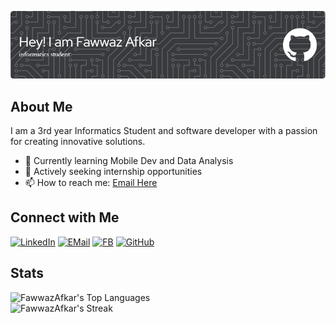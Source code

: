 ![Profile Banner](github-header-image.png)

## About Me

I am a 3rd year Informatics Student and software developer with a passion for creating innovative solutions.

- 🌱 Currently learning Mobile Dev and Data Analysis
- 💼 Actively seeking internship opportunities
- 📫 How to reach me: [Email Here](mailto:fawazafkarr@gmail.com)

## Connect with Me

[![LinkedIn](https://img.shields.io/badge/LinkedIn-0077B5?style=for-the-badge&logo=linkedin&logoColor=white)](https://www.linkedin.com/in/fawwaz-afkar-muzakky)
[![EMail](https://img.shields.io/badge/Gmail-D14836?style=for-the-badge&logo=gmail&logoColor=white)](mailto:fawazafkarr@gmail.com)
[![FB](https://img.shields.io/badge/Facebook-1877F2?style=for-the-badge&logo=facebook&logoColor=white)](https://web.facebook.com/people/Fawwaz-Afkar-Muzakky/pfbid02hy6i1whiJs8n61uEv3Fi5o342PiZnNdoCsTovqWcbiPv5QKGQUHKmTGd9Z5iLLpsl/)
[![GitHub](https://img.shields.io/badge/GitHub-100000?style=for-the-badge&logo=github&logoColor=white)](https://github.com/aledifaver)

## Stats

![FawwazAfkar's Top Languages](https://github-readme-stats.vercel.app/api/top-langs/?username=FawwazAfkar&theme=highcontrast&show_icons=true&hide_border=true&layout=compact)
<br>
![FawwazAfkar's Streak](https://github-readme-streak-stats.herokuapp.com/?user=FawwazAfkar&theme=highcontrast&hide_border=true)

<!---
FawwazAfkar/FawwazAfkar is a ✨ special ✨ repository because its `README.md` (this file) appears on your GitHub profile.
You can click the Preview link to take a look at your changes.
--->
